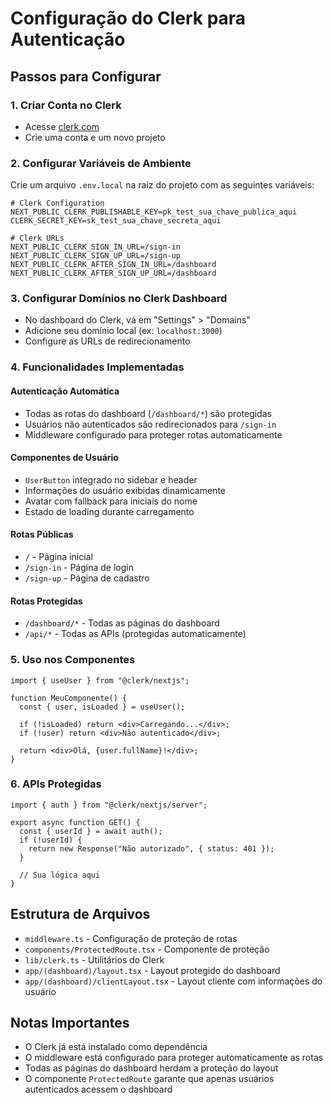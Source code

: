 # Configuração do Clerk para Autenticação

## Passos para Configurar

### 1. Criar Conta no Clerk

- Acesse [clerk.com](https://clerk.com)
- Crie uma conta e um novo projeto

### 2. Configurar Variáveis de Ambiente

Crie um arquivo `.env.local` na raiz do projeto com as seguintes variáveis:

```env
# Clerk Configuration
NEXT_PUBLIC_CLERK_PUBLISHABLE_KEY=pk_test_sua_chave_publica_aqui
CLERK_SECRET_KEY=sk_test_sua_chave_secreta_aqui

# Clerk URLs
NEXT_PUBLIC_CLERK_SIGN_IN_URL=/sign-in
NEXT_PUBLIC_CLERK_SIGN_UP_URL=/sign-up
NEXT_PUBLIC_CLERK_AFTER_SIGN_IN_URL=/dashboard
NEXT_PUBLIC_CLERK_AFTER_SIGN_UP_URL=/dashboard
```

### 3. Configurar Domínios no Clerk Dashboard

- No dashboard do Clerk, vá em "Settings" > "Domains"
- Adicione seu domínio local (ex: `localhost:3000`)
- Configure as URLs de redirecionamento

### 4. Funcionalidades Implementadas

#### Autenticação Automática

- Todas as rotas do dashboard (`/dashboard/*`) são protegidas
- Usuários não autenticados são redirecionados para `/sign-in`
- Middleware configurado para proteger rotas automaticamente

#### Componentes de Usuário

- `UserButton` integrado no sidebar e header
- Informações do usuário exibidas dinamicamente
- Avatar com fallback para iniciais do nome
- Estado de loading durante carregamento

#### Rotas Públicas

- `/` - Página inicial
- `/sign-in` - Página de login
- `/sign-up` - Página de cadastro

#### Rotas Protegidas

- `/dashboard/*` - Todas as páginas do dashboard
- `/api/*` - Todas as APIs (protegidas automaticamente)

### 5. Uso nos Componentes

```tsx
import { useUser } from "@clerk/nextjs";

function MeuComponente() {
  const { user, isLoaded } = useUser();

  if (!isLoaded) return <div>Carregando...</div>;
  if (!user) return <div>Não autenticado</div>;

  return <div>Olá, {user.fullName}!</div>;
}
```

### 6. APIs Protegidas

```tsx
import { auth } from "@clerk/nextjs/server";

export async function GET() {
  const { userId } = await auth();
  if (!userId) {
    return new Response("Não autorizado", { status: 401 });
  }

  // Sua lógica aqui
}
```

## Estrutura de Arquivos

- `middleware.ts` - Configuração de proteção de rotas
- `components/ProtectedRoute.tsx` - Componente de proteção
- `lib/clerk.ts` - Utilitários do Clerk
- `app/(dashboard)/layout.tsx` - Layout protegido do dashboard
- `app/(dashboard)/clientLayout.tsx` - Layout cliente com informações do usuário

## Notas Importantes

- O Clerk já está instalado como dependência
- O middleware está configurado para proteger automaticamente as rotas
- Todas as páginas do dashboard herdam a proteção do layout
- O componente `ProtectedRoute` garante que apenas usuários autenticados acessem o dashboard
